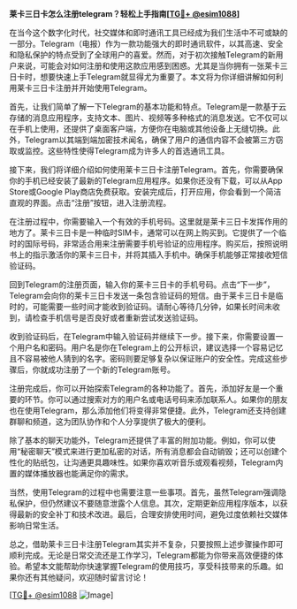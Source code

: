 **莱卡三日卡怎么注册telegram？轻松上手指南[[TG💪+ @esim1088](https://t.me/s/esim1088)]**

在当今这个数字化时代，社交媒体和即时通讯工具已经成为我们生活中不可或缺的一部分。Telegram（电报）作为一款功能强大的即时通讯软件，以其高速、安全和隐私保护的特点受到了全球用户的喜爱。然而，对于初次接触Telegram的新用户来说，可能会对如何注册和使用这款应用感到困惑。尤其是当你拥有一张莱卡三日卡时，想要快速上手Telegram就显得尤为重要了。本文将为你详细讲解如何利用莱卡三日卡注册并开始使用Telegram。

首先，让我们简单了解一下Telegram的基本功能和特点。Telegram是一款基于云存储的消息应用程序，支持文本、图片、视频等多种格式的消息发送。它不仅可以在手机上使用，还提供了桌面客户端，方便你在电脑或其他设备上无缝切换。此外，Telegram以其端到端加密技术闻名，确保了用户的通信内容不会被第三方窃取或监控。这些特性使得Telegram成为许多人的首选通讯工具。

接下来，我们将详细介绍如何使用莱卡三日卡注册Telegram。首先，你需要确保你的手机已经安装了最新的Telegram应用程序。如果你还没有下载，可以从App Store或Google Play商店免费获取。安装完成后，打开应用，你会看到一个简洁直观的界面。点击“注册”按钮，进入注册流程。

在注册过程中，你需要输入一个有效的手机号码。这里就是莱卡三日卡发挥作用的地方了。莱卡三日卡是一种临时SIM卡，通常可以在网上购买到。它提供了一个临时的国际号码，非常适合用来注册需要手机号验证的应用程序。购买后，按照说明书上的指示激活你的莱卡三日卡，并将其插入手机中。确保手机能够正常接收短信验证码。

回到Telegram的注册页面，输入你的莱卡三日卡的手机号码。点击“下一步”，Telegram会向你的莱卡三日卡发送一条包含验证码的短信。由于莱卡三日卡是临时的，可能需要一些时间才能收到验证码。请耐心等待几分钟，如果长时间未收到，请检查手机信号是否良好或者重新尝试发送验证码。

收到验证码后，在Telegram中输入验证码并继续下一步。接下来，你需要设置一个用户名和密码。用户名是你在Telegram上的公开标识，建议选择一个容易记忆且不容易被他人猜到的名字。密码则要足够复杂以保证账户的安全性。完成这些步骤后，你就成功注册了一个新的Telegram账号。

注册完成后，你可以开始探索Telegram的各种功能了。首先，添加好友是一个重要的环节。你可以通过搜索对方的用户名或电话号码来添加联系人。如果你的朋友也在使用Telegram，那么添加他们将变得非常便捷。此外，Telegram还支持创建群聊和频道，这为团队协作和个人分享提供了极大的便利。

除了基本的聊天功能外，Telegram还提供了丰富的附加功能。例如，你可以使用“秘密聊天”模式来进行更加私密的对话，所有消息都会自动销毁；还可以创建个性化的贴纸包，让沟通更具趣味性。如果你喜欢听音乐或观看视频，Telegram内置的媒体播放器也能满足你的需求。

当然，使用Telegram的过程中也需要注意一些事项。首先，虽然Telegram强调隐私保护，但仍然建议不要随意泄露个人信息。其次，定期更新应用程序版本，以获得最新的安全补丁和技术改进。最后，合理安排使用时间，避免过度依赖社交媒体影响日常生活。

总之，借助莱卡三日卡注册Telegram其实并不复杂，只要按照上述步骤操作即可顺利完成。无论是日常交流还是工作学习，Telegram都能为你带来高效便捷的体验。希望本文能帮助你快速掌握Telegram的使用技巧，享受科技带来的乐趣。如果你还有其他疑问，欢迎随时留言讨论！

[[TG💪+ @esim1088](https://t.me/s/esim1088) ![Image](https://i.postimg.cc/4NQfJmqS/Snipaste-2025-05-13-00-14-12.png)]
